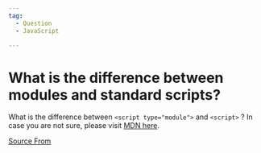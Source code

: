 ```yaml
---
tag:
  - Question
  - JavaScript

---
```

  
# What is the difference between modules and standard scripts?

What is the difference between `<script type="module">` and `<script>` ? In case you are not sure, please visit [MDN here](https://developer.mozilla.org/en-US/docs/Web/JavaScript/Guide/Modules).


[Source From](https://bigfrontend.dev/question/what-is-the-difference-between-modules-and-standard-scripts)

  